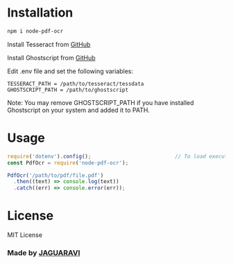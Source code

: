 # Installation

```bash
npm i node-pdf-ocr
```

Install Tesseract from [GitHub](https://tesseract-ocr.github.io/tessdoc/Downloads.html)

Install Ghostscript from [GitHub](https://github.com/ArtifexSoftware/ghostpdl-downloads/releases)

Edit .env file and set the following variables:

```env
TESSERACT_PATH = /path/to/tesseract/tessdata
GHOSTSCRIPT_PATH = /path/to/ghostscript
```

Note: You may remove GHOSTSCRIPT_PATH if you have installed Ghostscript on your system and added it to PATH.

# Usage

```js
require('dotenv').config();                           // To load executable paths from .env file
const PdfOcr = require('node-pdf-ocr');

PdfOcr('/path/to/pdf/file.pdf')
  .then((text) => console.log(text))
  .catch((err) => console.error(err));
```

# License

MIT License

### Made by [JAGUARAVI](https://github.com/JAGUARAVI)